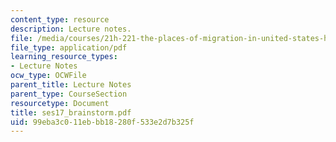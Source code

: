```yaml
---
content_type: resource
description: Lecture notes.
file: /media/courses/21h-221-the-places-of-migration-in-united-states-history-fall-2006/99eba3c011ebbb18280f533e2d7b325f_ses17_brainstorm.pdf
file_type: application/pdf
learning_resource_types:
- Lecture Notes
ocw_type: OCWFile
parent_title: Lecture Notes
parent_type: CourseSection
resourcetype: Document
title: ses17_brainstorm.pdf
uid: 99eba3c0-11eb-bb18-280f-533e2d7b325f
---
```

